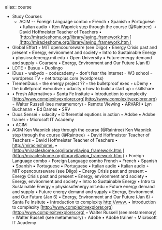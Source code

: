 alias:: course

- Study Courses
    - ACIM
-- Foreign Language combo
  	▪	French
  	▪	Spanish
  	▪	Portuguese
  	▪	Italian audio
  	◦	Ken Wapnick step through the course (@Raintree) 
  	◦	David Hoffmeister Teacher of Teachers
  	▪	[http://miracleshome.org/library/laying_framework.htm ](http://miracleshome.org/library/laying_framework.htm )
- Global Effort
  	◦	MIT opencourseware (see Diigo)
  	▪	Energy Crisis past and present
  	▪	Energy, environment and society
  	▪	Intro to Sustainable Energy
  	▪	physicsofenergy.mit.edu
  	◦	Open University
  	▪	Future energy demand and supply
  	◦	Coursera
  	▪	Energy, Environment and Our Future (Jan 6)
- LOTE
  	◦	Busuu
  	◦	Duolingo
- iDuus
  	◦	webydo
  	◦	codecademy
  	◦	don't fear the internet
  	◦	W3 school
  	◦	wordpress TV
  	◦	net.tutsplus.com (wordpress)
- TremenDuus
  	◦	the energy project ??
  	◦	the bulletproof exec
  	◦	uDemy
  	▪	the bulletproof executive
  	◦	udacity
  	▪	how to build a start up
  	◦	skillshare
- •	Fresh Alternatives
  	◦	Santa Fe Insitute
  	▪	Introduction to complexity [http://www.complexityexplorer.org](http://www.complexityexplorer.org)
  	◦	Walter Russell (see metamemory)
  	◦	Remote Viewing
  	▪	ARVARI
  	▪	Lyn Buchanan
  	▪	Ed Dames
  	▪	SRV
- Duus Sensei
  	◦	udacity
  	▪	Differential equtions in action
  	◦	Adobe
  	▪	Adobe trainer
  	◦	Microsoft IT Academy
- •	ACIM
- ACIM
  Ken Wapnick step through the course (@Raintree)
  Ken Wapnick step through the course (@Raintree) 
  ◦	David Hoffmeister Teacher of Teachers
  	◦	David Hoffmeister Teacher of Teachers
  ▪	[http://miracleshome.](http://miracleshome.)
  	▪	[http://miracleshome.org/library/laying_framework.htm ](http://miracleshome.org/library/laying_framework.htm )
  ◦	Foreign Language combo
  	◦	Foreign Language combo
  French
  	▪	French
  ▪	Spanish
  	▪	Spanish
  ▪	Portuguese
  	▪	Portuguese
  ▪	Italian audio
  	▪	Italian audio
  ◦	MIT opencourseware (see Diigo)
  ▪	Energy Crisis past and present
  	▪	Energy Crisis past and present
  ▪	Energy, environment and society
  	▪	Energy, environment and society
  ▪	Intro to Sustainable Energy
  	▪	Intro to Sustainable Energy
  ▪	physicsofenergy.mit.edu
  ▪	Future energy demand and supply
  	▪	Future energy demand and supply
  ▪	Energy, Environment and Our Future (Jan 6)
  	▪	Energy, Environment and Our Future (Jan 6)
  ◦	Santa Fe Insitute
  ▪	Introduction to complexity [http://www.](http://www.)
  	▪	Introduction to complexity [http://www.complexityexplorer.org](http://www.complexityexplorer.org)
  ◦	Walter Russell (see metamemory)
  	◦	Walter Russell (see metamemory)
  ◦	Adobe
  ▪	Adobe trainer
  ◦	Microsoft IT Academy